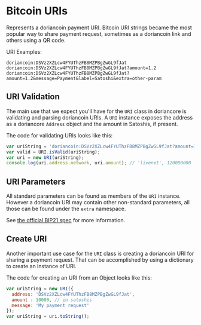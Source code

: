 # Bitcoin URIs
Represents a doriancoin payment URI. Bitcoin URI strings became the most popular way to share payment request, sometimes as a doriancoin link and others using a QR code.

URI Examples:

```
doriancoin:DSVz2XZLcw4FYUThzFB8MZPBgZwGL9fJat
doriancoin:DSVz2XZLcw4FYUThzFB8MZPBgZwGL9fJat?amount=1.2
doriancoin:DSVz2XZLcw4FYUThzFB8MZPBgZwGL9fJat?amount=1.2&message=Payment&label=Satoshi&extra=other-param
```

## URI Validation
The main use that we expect you'll have for the `URI` class in doriancore is validating and parsing doriancoin URIs. A `URI` instance exposes the address as a doriancore `Address` object and the amount in Satoshis, if present.

The code for validating URIs looks like this:

```javascript
var uriString = 'doriancoin:DSVz2XZLcw4FYUThzFB8MZPBgZwGL9fJat?amount=1.2';
var valid = URI.isValid(uriString);
var uri = new URI(uriString);
console.log(uri.address.network, uri.amount); // 'livenet', 120000000
```

## URI Parameters
All standard parameters can be found as members of the `URI` instance. However a doriancoin URI may contain other non-standard parameters, all those can be found under the `extra` namespace.

See [the official BIP21 spec](https://github.com/bitcoin/bips/blob/master/bip-0021.mediawiki) for more information.

## Create URI
Another important use case for the `URI` class is creating a doriancoin URI for sharing a payment request. That can be accomplished by using a dictionary to create an instance of URI.

The code for creating an URI from an Object looks like this:

```javascript
var uriString = new URI({
  address: 'DSVz2XZLcw4FYUThzFB8MZPBgZwGL9fJat',
  amount : 10000, // in satoshis
  message: 'My payment request'
});
var uriString = uri.toString();
```
